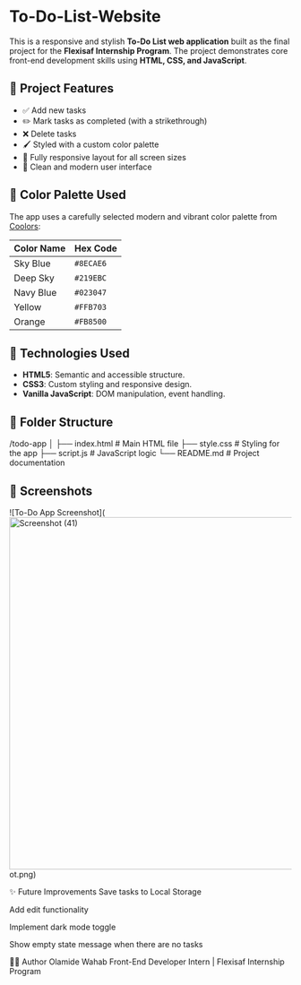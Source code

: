 # To-Do-List-Website
This is a responsive and stylish **To-Do List web application** built as the final project for the **Flexisaf Internship Program**. The project demonstrates core front-end development skills using **HTML, CSS, and JavaScript**.

## 🌟 Project Features

- ✅ Add new tasks
- ✏️ Mark tasks as completed (with a strikethrough)
- ❌ Delete tasks
- 🖌️ Styled with a custom color palette
- 📱 Fully responsive layout for all screen sizes
- 🎯 Clean and modern user interface

## 🎨 Color Palette Used

The app uses a carefully selected modern and vibrant color palette from [Coolors](https://coolors.co/palette/8ecae6-219ebc-023047-ffb703-fb8500):

| Color Name | Hex Code   |
|------------|------------|
| Sky Blue   | `#8ECAE6`  |
| Deep Sky   | `#219EBC`  |
| Navy Blue  | `#023047`  |
| Yellow     | `#FFB703`  |
| Orange     | `#FB8500`  |

## 🚀 Technologies Used

- **HTML5**: Semantic and accessible structure.
- **CSS3**: Custom styling and responsive design.
- **Vanilla JavaScript**: DOM manipulation, event handling.

## 📂 Folder Structure
/todo-app
│
├── index.html # Main HTML file
├── style.css # Styling for the app
├── script.js # JavaScript logic
└── README.md # Project documentation


## 📸 Screenshots

![To-Do App Screenshot](<img width="1358" height="629" alt="Screenshot (41)" src="https://github.com/user-attachments/assets/52d4e00c-f88f-4245-be7f-24a0cf7132e0" />
ot.png) 

✨ Future Improvements
Save tasks to Local Storage

Add edit functionality

Implement dark mode toggle

Show empty state message when there are no tasks

🧑‍💻 Author
Olamide Wahab
Front-End Developer Intern | Flexisaf Internship Program



